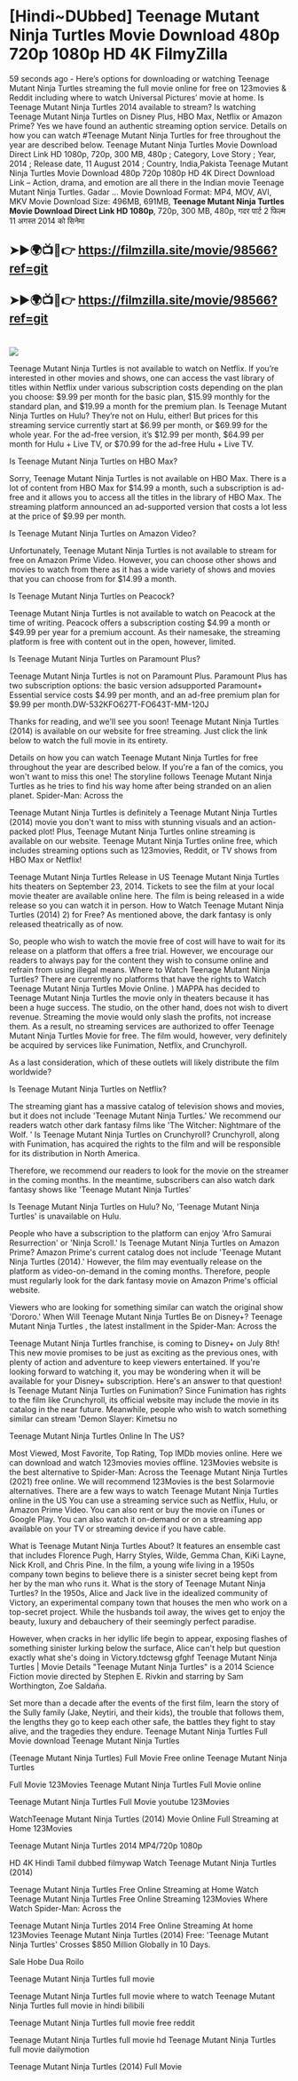 # [Hindi~DUbbed] Teenage Mutant Ninja Turtles Movie Download 480p 720p 1080p HD 4K FilmyZilla


59 seconds ago - Here’s options for downloading or watching Teenage Mutant Ninja Turtles streaming the full movie online for free on 123movies & Reddit including where to watch Universal Pictures’ movie at home. Is Teenage Mutant Ninja Turtles 2014 available to stream? Is watching Teenage Mutant Ninja Turtles on Disney Plus, HBO Max, Netflix or Amazon Prime? Yes we have found an authentic streaming option service. Details on how you can watch #Teenage Mutant Ninja Turtles for free throughout the year are described below. Teenage Mutant Ninja Turtles Movie Download Direct Link HD 1080p, 720p, 300 MB, 480p ; Category, Love Story ; Year, 2014 ; Release date, 11 August 2014 ; Country, India,Pakista Teenage Mutant Ninja Turtles Movie Download 480p 720p 1080p HD 4K Direct Download Link – Action, drama, and emotion are all there in the Indian movie Teenage Mutant Ninja Turtles. Gadar ...
Movie Download Format: MP4, MOV, AVI, MKV
Movie Download Size: 496MB, 691MB, **Teenage Mutant Ninja Turtles Movie Download Direct Link HD 1080p**, 720p, 300 MB, 480p, गदर पार्ट 2 फिल्म 11 अगस्त 2014 को सिनेमा

## ➤►🌍📺📱👉   https://filmzilla.site/movie/98566?ref=git

## ➤►🌍📺📱👉   https://filmzilla.site/movie/98566?ref=git

#

<img src="https://image.tmdb.org/t/p/w780//eezsbzYPbYKjjh6E1XHDBNlLynh.jpg" />

Teenage Mutant Ninja Turtles is not available to watch on Netflix. If you’re interested in other movies and shows, one can access the vast library of titles within Netflix under various subscription costs depending on the plan you choose: $9.99 per month for the basic plan, $15.99 monthly for the standard plan, and $19.99 a month for the premium plan. Is Teenage Mutant Ninja Turtles on Hulu? They’re not on Hulu, either! But prices for this streaming service currently start at $6.99 per month, or $69.99 for the whole year. For the ad-free version, it’s $12.99 per month, $64.99 per month for Hulu + Live TV, or $70.99 for the ad-free Hulu + Live TV.

Is Teenage Mutant Ninja Turtles on HBO Max?

Sorry, Teenage Mutant Ninja Turtles is not available on HBO Max. There is a lot of content from HBO Max for $14.99 a month, such a subscription is ad- free and it allows you to access all the titles in the library of HBO Max. The streaming platform announced an ad-supported version that costs a lot less at the price of $9.99 per month.

Is Teenage Mutant Ninja Turtles on Amazon Video?

Unfortunately, Teenage Mutant Ninja Turtles is not available to stream for free on Amazon Prime Video. However, you can choose other shows and movies to watch from there as it has a wide variety of shows and movies that you can choose from for $14.99 a month.

Is Teenage Mutant Ninja Turtles on Peacock?

Teenage Mutant Ninja Turtles is not available to watch on Peacock at the time of writing. Peacock offers a subscription costing $4.99 a month or $49.99 per year for a premium account. As their namesake, the streaming platform is free with content out in the open, however, limited.

Is Teenage Mutant Ninja Turtles on Paramount Plus?

Teenage Mutant Ninja Turtles is not on Paramount Plus. Paramount Plus has two subscription options: the basic version adsupported Paramount+ Essential service costs $4.99 per month, and an ad-free premium plan for $9.99 per month.DW-532KFO627T-FO643T-MM-120J

Thanks for reading, and we'll see you soon! Teenage Mutant Ninja Turtles (2014) is available on our website for free streaming. Just click the link below to watch the full movie in its entirety.

Details on how you can watch Teenage Mutant Ninja Turtles for free throughout the year are described below. If you're a fan of the comics, you won't want to miss this one! The storyline follows Teenage Mutant Ninja Turtles as he tries to find his way home after being stranded on an alien planet. Spider-Man: Across the

Teenage Mutant Ninja Turtles is definitely a Teenage Mutant Ninja Turtles (2014) movie you don't want to miss with stunning visuals and an action-packed plot! Plus, Teenage Mutant Ninja Turtles online streaming is available on our website. Teenage Mutant Ninja Turtles online free, which includes streaming options such as 123movies, Reddit, or TV shows from HBO Max or Netflix!

Teenage Mutant Ninja Turtles Release in US Teenage Mutant Ninja Turtles hits theaters on September 23, 2014. Tickets to see the film at your local movie theater are available online here. The film is being released in a wide release so you can watch it in person. How to Watch Teenage Mutant Ninja Turtles (2014) 2) for Free? As mentioned above, the dark fantasy is only released theatrically as of now.

So, people who wish to watch the movie free of cost will have to wait for its release on a platform that offers a free trial. However, we encourage our readers to always pay for the content they wish to consume online and refrain from using illegal means. Where to Watch Teenage Mutant Ninja Turtles? There are currently no platforms that have the rights to Watch Teenage Mutant Ninja Turtles Movie Online. ) MAPPA has decided to Teenage Mutant Ninja Turtles the movie only in theaters because it has been a huge success. The studio, on the other hand, does not wish to divert revenue. Streaming the movie would only slash the profits, not increase them. As a result, no streaming services are authorized to offer Teenage Mutant Ninja Turtles Movie for free. The film would, however, very definitely be acquired by services like Funimation, Netflix, and Crunchyroll.

As a last consideration, which of these outlets will likely distribute the film worldwide?

Is Teenage Mutant Ninja Turtles on Netflix?

The streaming giant has a massive catalog of television shows and movies, but it does not include 'Teenage Mutant Ninja Turtles.' We recommend our readers watch other dark fantasy films like 'The Witcher: Nightmare of the Wolf. ' Is Teenage Mutant Ninja Turtles on Crunchyroll? Crunchyroll, along with Funimation, has acquired the rights to the film and will be responsible for its distribution in North America.

Therefore, we recommend our readers to look for the movie on the streamer in the coming months. In the meantime, subscribers can also watch dark fantasy shows like 'Teenage Mutant Ninja Turtles'

Is Teenage Mutant Ninja Turtles on Hulu? No, 'Teenage Mutant Ninja Turtles' is unavailable on Hulu.

People who have a subscription to the platform can enjoy 'Afro Samurai Resurrection' or 'Ninja Scroll.' Is Teenage Mutant Ninja Turtles on Amazon Prime? Amazon Prime's current catalog does not include 'Teenage Mutant Ninja Turtles (2014).' However, the film may eventually release on the platform as video-on-demand in the coming months. Therefore, people must regularly look for the dark fantasy movie on Amazon Prime's official website.

Viewers who are looking for something similar can watch the original show 'Dororo.' When Will Teenage Mutant Ninja Turtles Be on Disney+? Teenage Mutant Ninja Turtles , the latest installment in the Spider-Man: Across the

Teenage Mutant Ninja Turtles franchise, is coming to Disney+ on July 8th! This new movie promises to be just as exciting as the previous ones, with plenty of action and adventure to keep viewers entertained. If you're looking forward to watching it, you may be wondering when it will be available for your Disney+ subscription. Here's an answer to that question! Is Teenage Mutant Ninja Turtles on Funimation? Since Funimation has rights to the film like Crunchyroll, its official website may include the movie in its catalog in the near future. Meanwhile, people who wish to watch something similar can stream 'Demon Slayer: Kimetsu no

Teenage Mutant Ninja Turtles Online In The US?

Most Viewed, Most Favorite, Top Rating, Top IMDb movies online. Here we can download and watch 123movies movies offline. 123Movies website is the best alternative to Spider-Man: Across the Teenage Mutant Ninja Turtles (2021) free online. We will recommend 123Movies is the best Solarmovie alternatives. There are a few ways to watch Teenage Mutant Ninja Turtles online in the US You can use a streaming service such as Netflix, Hulu, or Amazon Prime Video. You can also rent or buy the movie on iTunes or Google Play. You can also watch it on-demand or on a streaming app available on your TV or streaming device if you have cable.

What is Teenage Mutant Ninja Turtles About? It features an ensemble cast that includes Florence Pugh, Harry Styles, Wilde, Gemma Chan, KiKi Layne, Nick Kroll, and Chris Pine. In the film, a young wife living in a 1950s company town begins to believe there is a sinister secret being kept from her by the man who runs it. What is the story of Teenage Mutant Ninja Turtles? In the 1950s, Alice and Jack live in the idealized community of Victory, an experimental company town that houses the men who work on a top-secret project. While the husbands toil away, the wives get to enjoy the beauty, luxury and debauchery of their seemingly perfect paradise.

However, when cracks in her idyllic life begin to appear, exposing flashes of something sinister lurking below the surface, Alice can't help but question exactly what she's doing in Victory.tdctewsg gfghf Teenage Mutant Ninja Turtles | Movie Details "Teenage Mutant Ninja Turtles" is a 2014 Science Fiction movie directed by Stephen E. Rivkin and starring by Sam Worthington, Zoe Saldaña.

Set more than a decade after the events of the first film, learn the story of the Sully family (Jake, Neytiri, and their kids), the trouble that follows them, the lengths they go to keep each other safe, the battles they fight to stay alive, and the tragedies they endure. Teenage Mutant Ninja Turtles Full Movie download Teenage Mutant Ninja Turtles

(Teenage Mutant Ninja Turtles) Full Movie Free online Teenage Mutant Ninja Turtles

Full Movie 123Movies Teenage Mutant Ninja Turtles Full Movie online

Teenage Mutant Ninja Turtles Full Movie youtube 123Movies

WatchTeenage Mutant Ninja Turtles (2014) Movie Online Full Streaming at Home 123Movies

Teenage Mutant Ninja Turtles 2014 MP4/720p 1080p

HD 4K Hindi Tamil dubbed filmywap Watch Teenage Mutant Ninja Turtles (2014)

Teenage Mutant Ninja Turtles Free Online Streaming at Home Watch Teenage Mutant Ninja Turtles Free Online Streaming 123Movies Where Watch Spider-Man: Across the

Teenage Mutant Ninja Turtles 2014 Free Online Streaming At home 123Movies Teenage Mutant Ninja Turtles (2014) Free: 'Teenage Mutant Ninja Turtles' Crosses $850 Million Globally in 10 Days.

Sale Hobe Dua Roilo

Teenage Mutant Ninja Turtles full movie

Teenage Mutant Ninja Turtles full movie where to watch Teenage Mutant Ninja Turtles full movie in hindi bilibili

Teenage Mutant Ninja Turtles full movie free reddit

Teenage Mutant Ninja Turtles full movie hd Teenage Mutant Ninja Turtles full movie dailymotion

Teenage Mutant Ninja Turtles (2014) Full Movie